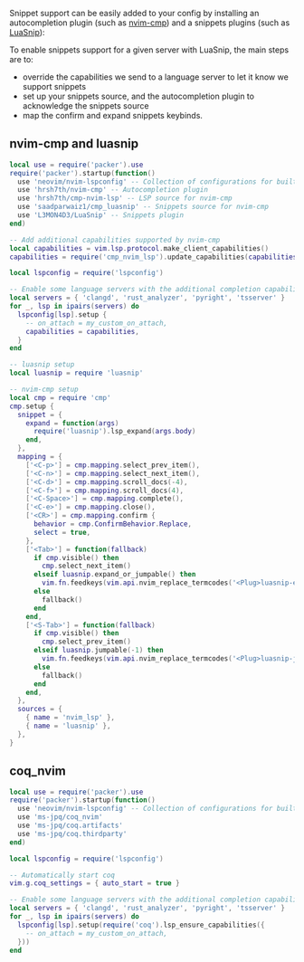 Snippet support can be easily added to your config by installing an autocompletion plugin (such as [nvim-cmp](https://github.com/hrsh7th/nvim-cmp/)) and a snippets plugins (such as [LuaSnip](https://github.com/L3MON4D3/LuaSnip)):

To enable snippets support for a given server with LuaSnip, the main steps are to:
* override the capabilities we send to a language server to let it know we support snippets
* set up your snippets source, and the autocompletion plugin to acknowledge the snippets source
* map the confirm and expand snippets keybinds.

## nvim-cmp and luasnip

```lua
local use = require('packer').use
require('packer').startup(function()
  use 'neovim/nvim-lspconfig' -- Collection of configurations for built-in LSP client
  use 'hrsh7th/nvim-cmp' -- Autocompletion plugin
  use 'hrsh7th/cmp-nvim-lsp' -- LSP source for nvim-cmp
  use 'saadparwaiz1/cmp_luasnip' -- Snippets source for nvim-cmp
  use 'L3MON4D3/LuaSnip' -- Snippets plugin
end)

-- Add additional capabilities supported by nvim-cmp
local capabilities = vim.lsp.protocol.make_client_capabilities()
capabilities = require('cmp_nvim_lsp').update_capabilities(capabilities)

local lspconfig = require('lspconfig')

-- Enable some language servers with the additional completion capabilities offered by nvim-cmp
local servers = { 'clangd', 'rust_analyzer', 'pyright', 'tsserver' }
for _, lsp in ipairs(servers) do
  lspconfig[lsp].setup {
    -- on_attach = my_custom_on_attach,
    capabilities = capabilities,
  }
end

-- luasnip setup
local luasnip = require 'luasnip'

-- nvim-cmp setup
local cmp = require 'cmp'
cmp.setup {
  snippet = {
    expand = function(args)
      require('luasnip').lsp_expand(args.body)
    end,
  },
  mapping = {
    ['<C-p>'] = cmp.mapping.select_prev_item(),
    ['<C-n>'] = cmp.mapping.select_next_item(),
    ['<C-d>'] = cmp.mapping.scroll_docs(-4),
    ['<C-f>'] = cmp.mapping.scroll_docs(4),
    ['<C-Space>'] = cmp.mapping.complete(),
    ['<C-e>'] = cmp.mapping.close(),
    ['<CR>'] = cmp.mapping.confirm {
      behavior = cmp.ConfirmBehavior.Replace,
      select = true,
    },
    ['<Tab>'] = function(fallback)
      if cmp.visible() then
        cmp.select_next_item()
      elseif luasnip.expand_or_jumpable() then
        vim.fn.feedkeys(vim.api.nvim_replace_termcodes('<Plug>luasnip-expand-or-jump', true, true, true), '')
      else
        fallback()
      end
    end,
    ['<S-Tab>'] = function(fallback)
      if cmp.visible() then
        cmp.select_prev_item()
      elseif luasnip.jumpable(-1) then
        vim.fn.feedkeys(vim.api.nvim_replace_termcodes('<Plug>luasnip-jump-prev', true, true, true), '')
      else
        fallback()
      end
    end,
  },
  sources = {
    { name = 'nvim_lsp' },
    { name = 'luasnip' },
  },
}
```

## coq_nvim

```lua
local use = require('packer').use
require('packer').startup(function()
  use 'neovim/nvim-lspconfig' -- Collection of configurations for built-in LSP client
  use 'ms-jpq/coq_nvim'
  use 'ms-jpq/coq.artifacts'
  use 'ms-jpq/coq.thirdparty'
end)

local lspconfig = require('lspconfig')

-- Automatically start coq
vim.g.coq_settings = { auto_start = true }

-- Enable some language servers with the additional completion capabilities offered by nvim-cmp
local servers = { 'clangd', 'rust_analyzer', 'pyright', 'tsserver' }
for _, lsp in ipairs(servers) do
  lspconfig[lsp].setup(require('coq').lsp_ensure_capabilities({
    -- on_attach = my_custom_on_attach,
  }))
end
```